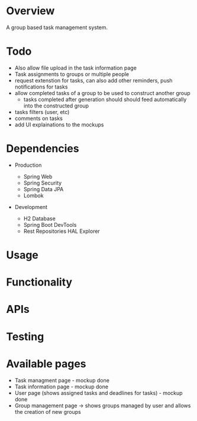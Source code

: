 # Overview
A group based task management system.

# Todo
- Also allow file upload in the task information page
- Task assignments to groups or multiple people
- request extenstion for tasks, can also add other reminders, push notifications for tasks
- allow completed tasks of a group to be used to construct another group
    - tasks completed after generation should should feed automatically into the constructed group
- tasks filters (user, etc)
- comments on tasks
- add UI explainations to the mockups

# Dependencies
- Production
    - Spring Web
    - Spring Security
    - Spring Data JPA
    - Lombok

- Development
    - H2 Database
    - Spring Boot DevTools
    - Rest Repositories HAL Explorer 

# Usage

# Functionality

# APIs

# Testing

# Available pages
- Task managment page - mockup done
- Task information page - mockup done
- User page (shows assigned tasks and deadlines for tasks) - mockup done
- Group management page -> shows groups managed by user and allows the creation of new groups

